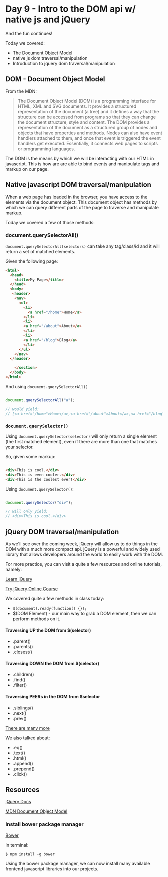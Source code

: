 # Day 9 - Intro to the DOM api w/ native js and jQuery

And the fun continues!

Today we covered:

- The Document Object Model
- native js dom traversal/manipulation
- Introduction to jquery dom traversal/manipulation

## DOM - Document Object Model

From the MDN:
<blockquote>
The Document Object Model (DOM) is a programming interface for HTML, XML and SVG documents. It provides a structured representation of the document (a tree) and it defines a way that the structure can be accessed from programs so that they can change the document structure, style and content. The DOM provides a representation of the document as a structured group of nodes and objects that have properties and methods. Nodes can also have event handlers attached to them, and once that event is triggered the event handlers get executed. Essentially, it connects web pages to scripts or programming languages.
</blockquote>

The DOM is the means by which we will be interacting with our HTML in javascript.  This is how are are able to bind events and manipulate tags and markup on our page.


## Native javascript DOM traversal/manipulation

When a web page has loaded in the browser, you have access to the elements via the document object.  This document object has methods by which we can query different parts of the page to traverse and manipulate markup.

Today we covered a few of those methods:

### document.querySelectorAll()

`document.querySelectorAll(selectors)` can take any tag/class/id and it will return a set of matched elements.

Given the following page:
```html
<html>
  <head>
    <title>My Page</title>
  </head>
  <body>
   <header>
    <nav>
      <ul>
        <li>
          <a href="/home">Home</a>
        </li>
        <li>
        <a href="/about">About</a>
        </li>
        <li>
        <a href="/blog">Blog</a>
        </li>
      </ul>
    </nav>
  </header>

    </section>
  </body>
</html>
```

And using `document.querySelectorAll()`

```js

document.querySelectorAll("a");

// would yield:
// [<a href="/home">Home</a>,<a href="/about">About</a>,<a href="/blog">Blog</a>]

```

### `document.querySelector()`

Using `document.querySelector(selector)` will only return a single element (the first matched element), even if there are more than one that matches your selector.

So, given some markup:

```html

<div>This is cool.</div>
<div>This is even cooler.</div>
<div>This is the coolest ever!</div>

```

Using `document.querySelector()`:

```js

document.querySelector("div");

// will only yield:
// <div>This is cool.</div>

```


## jQuery DOM traversal/manipulation

As we'll see over the coming week, jQuery will allow us to do things in the DOM with a much more compact api.  jQuery is a powerful and widely used library that allows developers around the world to easily work with the DOM.

For more practice, you can visit a quite a few resources and online tutorials, namely:

[Learn jQuery](http://learn.jquery.com)

[Try jQuery Online Course](http://try.jquery.com)

We covered quite a few methods in class today:

- `$(document).ready(function() {});`
- $(DOM Element) - our main way to grab a DOM element, then we can perform methods on it.

#### Traversing UP the DOM from $(selector)
  - .parent()
  - .parents()
  - .closest()

#### Traversing DOWN the DOM from $(selector)
  - .children()
  - .find()
  - .filter()

#### Traversing PEERs in the DOM from $selector
  - .siblings()
  - .next()
  - .prev()

[There are many more](http://api.jquery.com/category/traversing/tree-traversal/)

We also talked about:
  - .eq()
  - .text()
  - .html()
  - .append()
  - .prepend()
  - .click()

## Resources

[jQuery Docs](http://api.jquery.com)

[MDN Document Object Model](https://developer.mozilla.org/en-US/docs/Web/API/Document_Object_Model)


### Install bower package manager

[Bower](http://bower.io/)

In terminal:

`$ npm install -g bower`

Using the bower package manager, we can now install many available frontend javascript libraries into our projects.
